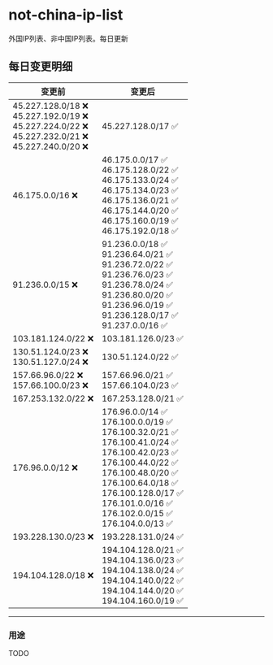# not-china-ip-list
外国IP列表、非中国IP列表。每日更新

每日变更明细
--------------------
|  变更前   | 变更后 |
|  ----  | ----  |
|  45.227.128.0/18 :x: <br> 45.227.192.0/19 :x: <br> 45.227.224.0/22 :x: <br> 45.227.232.0/21 :x: <br> 45.227.240.0/20 :x: <br> | 45.227.128.0/17 :white_check_mark: | 
|  46.175.0.0/16 :x:  | 46.175.0.0/17 :white_check_mark: <br> 46.175.128.0/22 :white_check_mark: <br> 46.175.133.0/24 :white_check_mark: <br> 46.175.134.0/23 :white_check_mark: <br> 46.175.136.0/21 :white_check_mark: <br> 46.175.144.0/20 :white_check_mark: <br> 46.175.160.0/19 :white_check_mark: <br> 46.175.192.0/18 :white_check_mark: <br>  | 
|  91.236.0.0/15 :x:  | 91.236.0.0/18 :white_check_mark: <br> 91.236.64.0/21 :white_check_mark: <br> 91.236.72.0/22 :white_check_mark: <br> 91.236.76.0/23 :white_check_mark: <br> 91.236.78.0/24 :white_check_mark: <br> 91.236.80.0/20 :white_check_mark: <br> 91.236.96.0/19 :white_check_mark: <br> 91.236.128.0/17 :white_check_mark: <br> 91.237.0.0/16 :white_check_mark: <br>  | 
|  103.181.124.0/22 :x:  | 103.181.126.0/23 :white_check_mark: | 
|  130.51.124.0/23 :x: <br> 130.51.127.0/24 :x: <br> | 130.51.124.0/22 :white_check_mark: | 
|  157.66.96.0/22 :x: <br> 157.66.100.0/23 :x: <br> | 157.66.96.0/21 :white_check_mark: <br> 157.66.104.0/23 :white_check_mark: <br>  | 
|  167.253.132.0/22 :x:  | 167.253.128.0/21 :white_check_mark: | 
|  176.96.0.0/12 :x:  | 176.96.0.0/14 :white_check_mark: <br> 176.100.0.0/19 :white_check_mark: <br> 176.100.32.0/21 :white_check_mark: <br> 176.100.41.0/24 :white_check_mark: <br> 176.100.42.0/23 :white_check_mark: <br> 176.100.44.0/22 :white_check_mark: <br> 176.100.48.0/20 :white_check_mark: <br> 176.100.64.0/18 :white_check_mark: <br> 176.100.128.0/17 :white_check_mark: <br> 176.101.0.0/16 :white_check_mark: <br> 176.102.0.0/15 :white_check_mark: <br> 176.104.0.0/13 :white_check_mark: <br>  | 
|  193.228.130.0/23 :x:  | 193.228.131.0/24 :white_check_mark: | 
|  194.104.128.0/18 :x:  | 194.104.128.0/21 :white_check_mark: <br> 194.104.136.0/23 :white_check_mark: <br> 194.104.138.0/24 :white_check_mark: <br> 194.104.140.0/22 :white_check_mark: <br> 194.104.144.0/20 :white_check_mark: <br> 194.104.160.0/19 :white_check_mark: <br>  | 

--------------------
### 用途
TODO
